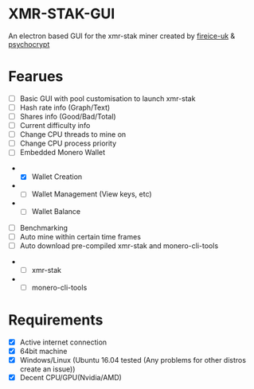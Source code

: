 # XMR-STAK-GUI
An electron based GUI for the xmr-stak miner created by [fireice-uk](https://github.com/fireice-uk) & [psychocrypt](https://github.com/psychocrypt)

# Fearues 

- [ ] Basic GUI with pool customisation to launch xmr-stak
- [ ] Hash rate info (Graph/Text)
- [ ] Shares info (Good/Bad/Total)
- [ ] Current difficulty info
- [ ] Change CPU threads to mine on
- [ ] Change CPU process priority
- [ ] Embedded Monero Wallet
- - [X] Wallet Creation
- - [ ] Wallet Management (View keys, etc)
- - [ ] Wallet Balance
- [ ] Benchmarking
- [ ] Auto mine within certain time frames
- [ ] Auto download pre-compiled xmr-stak and monero-cli-tools
- - [ ] xmr-stak
- - [ ] monero-cli-tools

# Requirements

- [X] Active internet connection
- [X] 64bit machine
- [X] Windows/Linux (Ubuntu 16.04 tested (Any problems for other distros create an issue))
- [X] Decent CPU/GPU(Nvidia/AMD)
